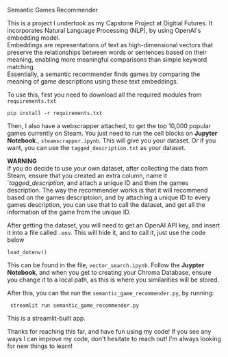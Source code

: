 Semantic Games Recommender

This is a project I undertook as my Capstone Project at Digitial Futures. It incorporates  Natural Language Processing (NLP), by using OpenAI's embedding model.   
Embeddings are representations of text as high-dimensional vectors that preserve the relationships between words or sentences based on their meaning, enabling more meaningful comparisons than simple keyword matching.  
Essentially, a semantic recommender finds games by comparing the meaning of game descriptions using these text embeddings.

To use this, first you need to download all the required modules from `requirements.txt`

```
pip install -r requirements.txt
```

Then, I also have a webscrapper attached, to get the top 10,000 popular games currently on Steam. You just need to run the cell blocks on **Jupyter Notebook**., `steamscrapper.ipynb`.  This will give you your dataset. Or if you want, you can use the `tagged_description.txt` as your dataset. 

**WARNING**  
If you do decide to use your own dataset, after collecting the data from Steam, ensure that you created an extra column, name it `*tagged_description*, and attach a unique ID and then the games description. The way the recommender works is that it will recommend based on the games descriptoion, and by attaching a unique ID to every games description, you can use that to call the dataset, and get all the information of the game from the unique ID.  

After getting the dataset, you will need to get an OpenAI API key, and insert it into a file called `.env`. This will hide it, and to call it, just use the code below
```
load_dotenv()
```
This can be found in the file, `vector_search.ipynb`.  Follow the **Juypter Notebook**, and when you get to creating your Chroma Database, ensure you change it to a local path, as this is where you similarities will be stored. 

After this, you can the run the `semantic_game_recommender.py`, by running:
```
 streamlit run semantic_game_recommender.py
```
This is a streamlit-built app. 

Thanks for reaching this far, and have fun using my code! If you see any ways I can improve my code, don't hesitate to reach out! I'm always looking for new things to learn!
